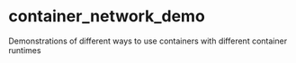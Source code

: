 # container_network_demo
Demonstrations of different ways to use containers with different container runtimes
